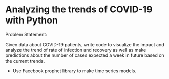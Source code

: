 # Analyzing the trends of COVID-19 with Python

Problem Statement:

Given data about COVID-19 patients, write code to visualize the impact and analyze the trend of rate of infection and recovery as well as make predictions about the number of cases expected a week in future based on the current trends.

- Use Facebook prophet library to make time series models.
